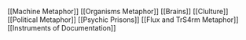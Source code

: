 [[Machine Metaphor]]
[[Organisms Metaphor]]
[[Brains]]
[[Clulture]]
[[Political Metaphor]]
[[Psychic Prisons]]
[[Flux and TrS4rm Metaphor]]
[[Instruments of Documentation]]
